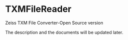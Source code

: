 # TXMFileReader
Zeiss TXM File Converter-Open Source version

The description and the documents will be updated later.
